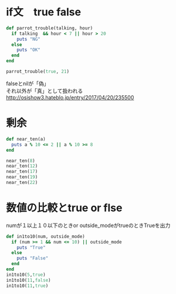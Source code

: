 # if文　true false
```ruby
def parrot_trouble(talking, hour)
  if talking  && hour < 7 || hour > 20
    puts "NG"
  else
    puts "OK"
  end
end

parrot_trouble(true, 21)
```
falseとnilが「偽」  
それ以外が「真」として扱われる　　
http://osishow3.hateblo.jp/entry/2017/04/20/235500

# 剰余
```ruby
def near_ten(a)
  puts a % 10 <= 2 || a % 10 >= 8
end

near_ten(8)
near_ten(12)
near_ten(17)
near_ten(19)
near_ten(22)
```
# 数値の比較とtrue or flse
numが１以上１０以下のときor outside_modeがtrueのときTrueを出力  
```ruby
def in1to10(num, outside_mode)
  if (num >= 1 && num <= 10) || outside_mode
    puts "True"
  else
    puts "False"
  end
end
in1to10(5,true)
in1to10(11,false)
in1to10(11,true)
```
